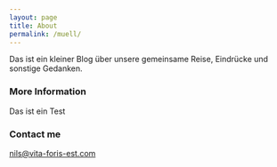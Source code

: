 ```yaml
---
layout: page
title: About
permalink: /muell/
---
```

Das ist ein kleiner Blog über unsere gemeinsame Reise, Eindrücke und sonstige Gedanken.

### More Information

Das ist ein Test
### Contact me

[nils@vita-foris-est.com](mailto:nils@vita-foris-est.com)
